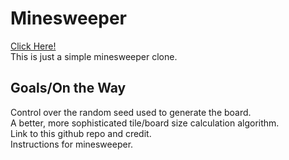 # Minesweeper
[Click Here!](https://phinziegler.github.io/Minesweeper/)<br>
This is just a simple minesweeper clone.

 ## Goals/On the Way
 Control over the random seed used to generate the board.<br>
 A better, more sophisticated tile/board size calculation algorithm.<br>
Link to this github repo and credit.<br>
Instructions for minesweeper.
